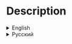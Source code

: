 <h1>Description</h1>
<details>
<summary>English</summary>
<h2>Information</h2>

Modpack contains mods that fix bugs and optimize performance. Also redesigned HUD for better display of information and added mods for improvement (e.g. Hold Scan Button, FasterItemDropship). More details in the modlist.

<h2>Modlist</h2>

|Mod                                                                                                          |Description                                                                                    |Author          |
|-------------------------------------------------------------------------------------------------------------|-----------------------------------------------------------------------------------------------|----------------|
|[BetterEXP](https://thunderstore.io/c/lethal-company/p/Swaggies/BetterEXP/)                                  |Replace the vanilla EXP system                                                                 |Swaggies        |
|[BetterItemScan](https://thunderstore.io/c/lethal-company/p/PopleZoo/BetterItemScan/)                        |Makes it easier to scan a group of items                                                       |PopleZoo        |
|[CleanerLogs](https://thunderstore.io/c/lethal-company/p/EliteMasterEric/CleanerLogs/)                       |Reduces log spam to boost performance                                                          |EliteMasterEric |
|[CullFactory](https://thunderstore.io/c/lethal-company/p/fumiko/CullFactory/)                                |Stops rendering interior rooms that aren't visible                                             |fumiko          |
|[DiscountAlert](https://thunderstore.io/c/lethal-company/p/akechii/DiscountAlert/)                           |Alerts you which items have a discount when the round begins                                   |akechii         |
|[DoorFix](https://thunderstore.io/c/lethal-company/p/itsmeowdev/DoorFix/)                                    |Fixes the hitbox of doors so items can be picked up through open doors more easily             |fumikitmeowdev  |
|[EladsHUD](https://thunderstore.io/c/lethal-company/p/EladNLG/EladsHUD/)                                     |Replaces your health stamina and battery with better UI                                        |EladNLG         |
|[EnemySoundFixes](https://thunderstore.io/c/lethal-company/p/ButteryStancakes/EnemySoundFixes/)              |Fixes numerous issues with missing sound effects, or SFX playing when they shouldn't           |ButteryStancakes|
|[FixRPCLag](https://thunderstore.io/c/lethal-company/p/Bobbie/FixRPCLag/)                                    |Fixes RPC lag                                                                                  |Bobbie          |
|[HDLethalCompany](https://thunderstore.io/c/lethal-company/p/Sligili/HDLethalCompany/)                       |Additional graphics settings such as resolution, anti-aliasing, fog quality etc                |Sligili         |
|[HideChat](https://thunderstore.io/c/lethal-company/p/Monkeytype/HideChat/)                                  |Fully fade out the text chat when not in use                                                   |Monkeytype      |
|[honeysedit](https://thunderstore.io/c/lethal-company/p/HT/honeysedit/)                                      |Add Cause of Death to the performance report, rebuilt and better than ever                     |HT              |
|[LateCompany](https://thunderstore.io/c/lethal-company/p/anormaltwig/LateCompany/)                           |Allow players to join after the game starts                                                    |anormaltwig     |
|[LCBetterClock](https://thunderstore.io/c/lethal-company/p/BlueAmulet/LCBetterClock/)                        |Replaces the clock with a more comfortable                                                     |BlueAmulet      |
|[LCBetterSaves](https://thunderstore.io/c/lethal-company/p/Pooble/LCBetterSaves/)                            |Allow to create multiple saves beyond the original three                                       |Pooble          |
|[LCBetterSavesFix](https://thunderstore.io/c/lethal-company/p/Zehs/LCBetterSavesFix/)                        |Fixes the LCBetterSaves mod to work properly with the LethalModDataLib mod                     |Zehs            |
|[LCMaxSoundsFix](https://thunderstore.io/c/lethal-company/p/Hardy/LCMaxSoundsFix/)                           |Increase max number of simultaneous playing sounds                                             |Hardy           |
|[LethalCompany InputUtils](https://thunderstore.io/c/lethal-company/p/Rune580/LethalCompany_InputUtils/)     |Provides an alternative UI that allows for supporting mods to have in-game re-bindable keybinds|Rune580         |
|[LethalConfig](https://thunderstore.io/c/lethal-company/p/AinaVT/LethalConfig/)                              |Provides an in-game config menu for players to edit their configs                              |AinaVT          |
|[Loadstone](https://thunderstore.io/c/lethal-company/p/AdiBTW/Loadstone/)                                    |Reduces stuttering during level loading                                                        |AdiBTW          |
|[Matty Fixes](https://thunderstore.io/c/lethal-company/p/mattymatty/Matty_Fixes/)                            |A collection of Fixes for the vanilla game, with focus on vanilla compatibility                |mattymatty      |
|[MoreCompany](https://thunderstore.io/c/lethal-company/p/notnotnotswipez/MoreCompany/)                       |A stable lobby player count expansion mod. With cosmetics!                                     |notnotnotswipez |
|[NoMoreCompanyLogo](https://thunderstore.io/c/lethal-company/p/DaXcess/NoMoreCompanyLogo/)                   |Remove MoreCompany logo                                                                        |DaXcess         |
|[NoSellLimit](https://thunderstore.io/c/lethal-company/p/DaXcess/NoMoreCompanyLogo/)                         |Remove the limit of items that can be placed on the deposit desk                               |ViViKo          |
|[PathfindingLagFix](https://thunderstore.io/c/lethal-company/p/Zaggy1024/PathfindingLagFix/)                 |Fix stutters caused by the AI of Brackens and Snare Fleas                                      |Zaggy1024       |
|[QuickRestart](https://thunderstore.io/c/lethal-company/p/AllToasters/QuickRestart/)                         |Allows you to easily restart your game via a command `/restart` in chat                        |AllToasters     |
|[SellTracker](https://thunderstore.io/c/lethal-company/p/NutNutty/SellTracker/)                              |Displays your quota and the calculated value of the scrap you are currently selling            |NutNutty        |
|[Spectator Voice Icon Fix](https://thunderstore.io/c/lethal-company/p/ficcialfaint/Spectator_Voice_Icon_Fix/)|Fixes a visual bug wrongly showing the speaking icon when in spectator mode with push-to-talk  |ficcialfaint    |
|[TerminalFormatter](https://thunderstore.io/c/lethal-company/p/mrov/TerminalFormatter/)                      |Rework of terminal's pages                                                                     |mrov            |

<h2>Modpacks</h2>
<br>

[BigQuotaOperation](https://thunderstore.io/c/lethal-company/p/RebelSqu4d/BigQuotaOperation/) - modpack, in which the HUD is redesigned, added new moons, items, monsters and more (Included modpacks: BQO Core, BQO Vanilla Extended, BQO Nightmare, BQO LongWay).

[BQO Core](https://thunderstore.io/c/lethal-company/p/RebelSqu4d/BQO_Core/) - modpack focused on the vanilla experience, but with bugfixes and improvements

[BQO Vanilla Extended](https://thunderstore.io/c/lethal-company/p/RebelSqu4d/BQO_Vanilla_Extended/) - modpack that extends vanilla mechanics.

[BQO Nightmare](https://thunderstore.io/c/lethal-company/p/RebelSqu4d/BQO_Nightmare/) - more horror atmospheric and enemies.

[BQO LongWay](https://thunderstore.io/c/lethal-company/p/RebelSqu4d/BQO_LongWay/) - new moons, interiors, scrap and other.

<h2>Links</h2>

<h3>

[Discord server](https://discord.gg/SDY8KZ6g3P)
</h3>
</details>

<details>
<summary>Русский</summary>
<h2>Информация</h2>

Сборка содержит моды, которые исправляют баги и оптимизируют производительность. Также переработан HUD для более удобного отображения информации и добавлены моды на улучшение(напр. Hold Scan Button, FasterItemDropship). Более подробно в списке модов.

<h2>Список модов</h2>

|Мод                                                                                                          |Описание                                                                                     |Автор           |
|-------------------------------------------------------------------------------------------------------------|---------------------------------------------------------------------------------------------|----------------|
|[BetterEXP](https://thunderstore.io/c/lethal-company/p/Swaggies/BetterEXP/)                                  |Заменяет ванильную систему опыта                                                             |Swaggies        |
|[BetterItemScan](https://thunderstore.io/c/lethal-company/p/PopleZoo/BetterItemScan/)                        |Изменяет сканер предметов, делая его более информативным                                     |PopleZoo        |
|[CleanerLogs](https://thunderstore.io/c/lethal-company/p/EliteMasterEric/CleanerLogs/)                       |Уменьшает количество спама в логах для улучшения производительности                          |EliteMasterEric |
|[CullFactory](https://thunderstore.io/c/lethal-company/p/fumiko/CullFactory/)                                |Останавливает рендеринг комнат вне поля зрения                                               |fumiko          |
|[DiscountAlert](https://thunderstore.io/c/lethal-company/p/akechii/DiscountAlert/)                           |Отображает скидки на экране в начале дня                                                     |akechii         |
|[DoorFix](https://thunderstore.io/c/lethal-company/p/itsmeowdev/DoorFix/)                                    |Исправляет хитбокс дверей, чтобы было проще подбирать предметы                               |itmeowdev       |
|[EladsHUD](https://thunderstore.io/c/lethal-company/p/EladNLG/EladsHUD/)                                     |Изменяет HUD, делая его более информативным                                                  |EladNLG         |
|[EnemySoundFixes](https://thunderstore.io/c/lethal-company/p/ButteryStancakes/EnemySoundFixes/)              |Исправляет проблемы с воспроизведением звуков                                                |ButteryStancakes|
|[FixRPCLag](https://thunderstore.io/c/lethal-company/p/Bobbie/FixRPCLag/)                                    |Исправляет задержку RPC                                                                      |Bobbie          |
|[HDLethalCompany](https://thunderstore.io/c/lethal-company/p/Sligili/HDLethalCompany/)                       |Дополнительные настройки графики, такие как разрешение, сглаживание, качество тумана и т.д.  |Sligili         |
|[HideChat](https://thunderstore.io/c/lethal-company/p/Monkeytype/HideChat/)                                  |Скрывает чат, когда он неактивен                                                             |Monkeytype      |
|[honeysedit](https://thunderstore.io/c/lethal-company/p/HT/honeysedit/)                                      |Отображает причину смерти в отчёте                                                           |HT              |
|[LateCompany](https://thunderstore.io/c/lethal-company/p/anormaltwig/LateCompany/)                           |Позволяет присоединяться к лобби после начала игры (только когда корабль находится на орбите)|anormaltwig     |
|[LCBetterClock](https://thunderstore.io/c/lethal-company/p/BlueAmulet/LCBetterClock/)                        |Заменяет часы на более удобные, а также отображает их внутри помещения                       |BlueAmulet      |
|[LCBetterSaves](https://thunderstore.io/c/lethal-company/p/Pooble/LCBetterSaves/)                            |Добавляет возможность иметь более 3 сохранений и переименовывать их                          |Pooble          |
|[LCBetterSavesFix](https://thunderstore.io/c/lethal-company/p/Zehs/LCBetterSavesFix/)                        |Исправляет совместимость LCBetterSaves для правильно работы с LethalModDataLib               |Zehs            |
|[LCMaxSoundsFix](https://thunderstore.io/c/lethal-company/p/Hardy/LCMaxSoundsFix/)                           |Увеличивает максимальное количество одновременно воспроизводимых звуков                      |Hardy           |
|[LethalCompany InputUtils](https://thunderstore.io/c/lethal-company/p/Rune580/LethalCompany_InputUtils/)     |Добавляет пользовательский интерфейс для изменения привязки клавиш у поддерживаемых модов    |Rune580         |
|[LethalConfig](https://thunderstore.io/c/lethal-company/p/AinaVT/LethalConfig/)                              |Добавляет внутриигровое меню для изменения конфигурации модов                                |AinaVT          |
|[Loadstone](https://thunderstore.io/c/lethal-company/p/AdiBTW/Loadstone/)                                    |Уменьшает заикание во время загрузки уровня                                                  |AdiBTW          |
|[Matty Fixes](https://thunderstore.io/c/lethal-company/p/mattymatty/Matty_Fixes/)                            |Сборник исправлений для ванильной игры с упором на совместимость с ванильной версией         |mattymatty      |
|[MoreCompany](https://thunderstore.io/c/lethal-company/p/notnotnotswipez/MoreCompany/)                       |Даёт возможность увеличить количество игроков в лобби, также добавляет косметику             |notnotnotswipez |
|[NoMoreCompanyLogo](https://thunderstore.io/c/lethal-company/p/DaXcess/NoMoreCompanyLogo/)                   |Убирает логотип MoreCompany                                                                  |DaXcess         |
|[NoSellLimit](https://thunderstore.io/c/lethal-company/p/DaXcess/NoMoreCompanyLogo/)                         |Отключает лисит предметов на стойке продажи                                                  |ViViKo          |
|[PathfindingLagFix](https://thunderstore.io/c/lethal-company/p/Zaggy1024/PathfindingLagFix/)                 |Исправляет заикания, вызванные ИИ Брекена и Блохи                                            |Zaggy1024       |
|[QuickRestart](https://thunderstore.io/c/lethal-company/p/AllToasters/QuickRestart/)                         |Позволяет начинать игру заново с помощью команды `/restart` в чат                            |AllToasters     |
|[SellTracker](https://thunderstore.io/c/lethal-company/p/NutNutty/SellTracker/)                              |Отображает квоту и стоимость продаваемого лута на дисплее возле стойки продажи               |NutNutty        |
|[Spectator Voice Icon Fix](https://thunderstore.io/c/lethal-company/p/ficcialfaint/Spectator_Voice_Icon_Fix/)|Исправляет отображение значка разговора в режиме наблюдения                                  |ficcialfaint    |
|[TerminalFormatter](https://thunderstore.io/c/lethal-company/p/mrov/TerminalFormatter/)                      |Изменяет страницы в терминале, делая их более удобными                                       |mrov            |

<h2>Другие сборки</h2>
<br>

[BigQuotaOperation](https://thunderstore.io/c/lethal-company/p/RebelSqu4d/BigQuotaOperation/) - сборка, в которой переработан HUD, добалвены новые луны, предметы, монстры и многое другое(Содержит сборки: BQO Core, BQO Vanilla Extended, BQO Nightmare, BQO LongWay).

[BQO Core](https://thunderstore.io/c/lethal-company/p/RebelSqu4d/BQO_Core/) - сборка, ориентированная на ванильный опыт, но с багфиксами и улучшениями.

[BQO Vanilla Extended](https://thunderstore.io/c/lethal-company/p/RebelSqu4d/BQO_Vanilla_Extended/) - сборка, расширяющая ванильные механики.

[BQO Nightmare](https://thunderstore.io/c/lethal-company/p/RebelSqu4d/BQO_Nightmare/) - больше хоррор атмосферы и врагов.

[BQO LongWay](https://thunderstore.io/c/lethal-company/p/RebelSqu4d/BQO_LongWay/) - новые луны, интерьеры, лом и прочее.

<h2>Ссылки</h2>

<h3>

[Discord сервер](https://discord.gg/SDY8KZ6g3P)
</h3>
</details>